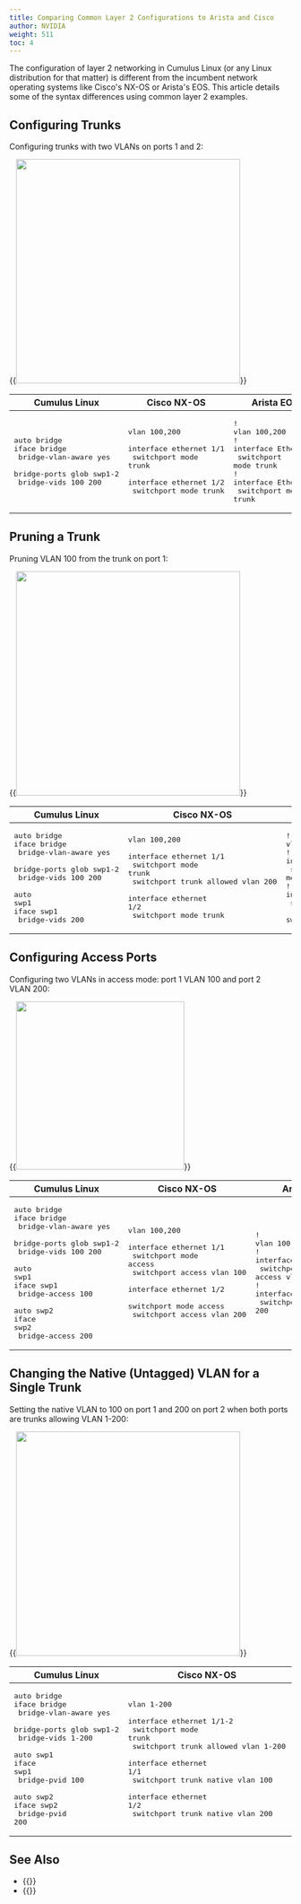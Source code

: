```yaml
---
title: Comparing Common Layer 2 Configurations to Arista and Cisco
author: NVIDIA
weight: 511
toc: 4
---
```


The configuration of layer 2 networking in Cumulus Linux (or any Linux distribution for that matter) is different from the incumbent network operating systems like Cisco\'s NX-OS or Arista\'s EOS. This article details some of the syntax differences using common layer 2 examples.
<!-- vale off -->
## Configuring Trunks
<!-- vale on -->
Configuring trunks with two VLANs on ports 1 and 2:

{{<img src="/images/knowledge-base/Compare-Common-L2-config-trunks.png" width="400">}}

| Cumulus Linux | Cisco NX-OS | Arista EOS |
| ------------- | ----------- | ---------- |
| <pre>auto bridge<br>iface bridge<br>  bridge-vlan-aware yes<br>  bridge-ports glob swp1-2<br>  bridge-vids 100 200</pre> | <pre>vlan 100,200<br><br>interface ethernet 1/1<br>    switchport mode trunk<br><br>interface ethernet 1/2<br>    switchport mode trunk</pre>      |     <pre>!<br>vlan 100,200<br>!<br>interface Ethernet1<br>    switchport mode trunk<br>!<br>interface Ethernet2<br>    switchport mode trunk</pre> |

## Pruning a Trunk

Pruning VLAN 100 from the trunk on port 1:

{{<img src="/images/knowledge-base/Compare-Common-L2-prune-trunks.png" width="400">}}

| Cumulus Linux | Cisco NX-OS | Arista EOS |
| ------------- | ----------- | ---------- |
| <pre>auto bridge<br>iface bridge<br>  bridge-vlan-aware yes<br>  bridge-ports glob swp1-2<br>  bridge-vids 100 200<br><br>auto swp1<br>iface swp1<br>  bridge-vids 200</pre> | <pre>vlan 100,200<br><br>interface ethernet 1/1<br>    switchport mode trunk<br>    switchport trunk allowed vlan 200<br><br>interface ethernet 1/2<br>    switchport mode trunk</pre>      |     <pre>!<br>vlan 100,200<br>!<br>interface Ethernet1<br>    switchport mode trunk<br>!<br>interface Ethernet2<br>    switchport mode trunk<br>    switchport trunk allowed vlan 200</pre> |
<!-- vale off -->
## Configuring Access Ports
<!-- vale on -->
Configuring two VLANs in access mode: port 1 VLAN 100 and port 2 VLAN 200:

{{<img src="/images/knowledge-base/Compare-Common-L2-config-access-ports.png" width="300">}}

| Cumulus Linux | Cisco NX-OS | Arista EOS |
| ------------- | ----------- | ---------- |
| <pre>auto bridge<br>iface bridge<br>  bridge-vlan-aware yes<br>  bridge-ports glob swp1-2<br>  bridge-vids 100 200<br><br>auto swp1<br>iface swp1<br>  bridge-access 100<br><br>auto swp2<br>iface swp2<br>  bridge-access 200</pre> | <pre>vlan 100,200<br><br>interface ethernet 1/1<br>    switchport mode access<br>    switchport access vlan 100<br><br>interface ethernet 1/2<br>    switchport mode access<br>    switchport access vlan 200</pre>      |     <pre>!<br>vlan 100,200<br>!<br>interface Ethernet1<br>    switchport access vlan 100<br>!<br>interface Ethernet2<br>    switchport access vlan 200</pre> |

## Changing the Native (Untagged) VLAN for a Single Trunk

Setting the native VLAN to 100 on port 1 and 200 on port 2 when both ports are trunks allowing VLAN 1-200:

{{<img src="/images/knowledge-base/Compare-Common-L2-change-native-VLAN.png" width="400">}}

| Cumulus Linux | Cisco NX-OS | Arista EOS |
| ------------- | ----------- | ---------- |
| <pre>auto bridge<br>iface bridge<br>  bridge-vlan-aware yes<br>  bridge-ports glob swp1-2<br>  bridge-vids 1-200<br><br>auto swp1<br>iface swp1<br>  bridge-pvid 100<br><br>auto swp2<br>iface swp2<br>  bridge-pvid 200</pre> | <pre>vlan 1-200<br><br>interface ethernet 1/1-2<br>    switchport mode trunk<br>    switchport trunk allowed vlan 1-200<br><br>interface ethernet 1/1<br>    switchport trunk native vlan 100<br><br>interface ethernet 1/2<br>    switchport trunk native vlan 200</pre>      |     <pre>!<br>vlan 1-200<br>!<br>interface Ethernet1<br>    switchport mode trunk<br>    switchport trunk native vlan 100<br>!<br>interface Ethernet2<br>    switchport mode trunk<br>    switchport trunk native vlan 200</pre> |

## See Also

- {{<link title="Bond Interoperability with Cisco and Arista Switches">}}
- {{<link url="Cumulus-Linux-Conversion-Guide-for-NX-OS-or-IOS-Users">}}
